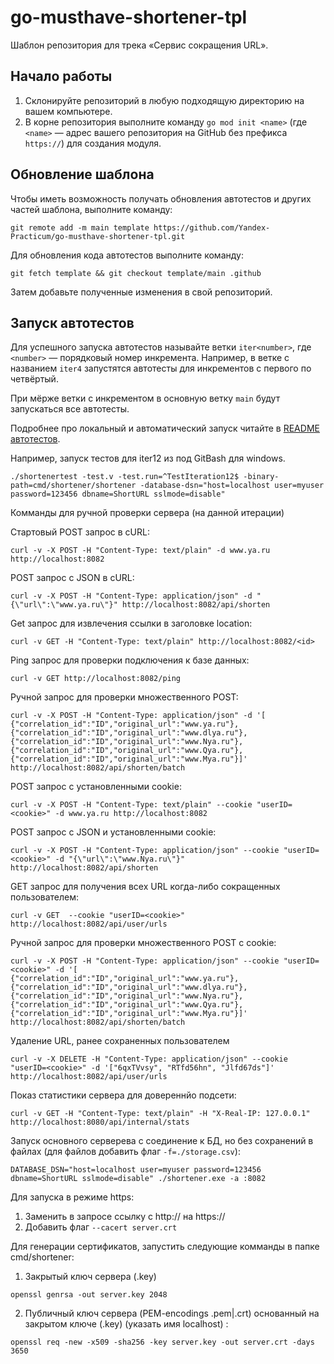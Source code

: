 # go-musthave-shortener-tpl

Шаблон репозитория для трека «Сервис сокращения URL».

## Начало работы

1. Склонируйте репозиторий в любую подходящую директорию на вашем компьютере.
2. В корне репозитория выполните команду `go mod init <name>` (где `<name>` — адрес вашего репозитория на GitHub без префикса `https://`) для создания модуля.

## Обновление шаблона

Чтобы иметь возможность получать обновления автотестов и других частей шаблона, выполните команду:

```
git remote add -m main template https://github.com/Yandex-Practicum/go-musthave-shortener-tpl.git
```

Для обновления кода автотестов выполните команду:

```
git fetch template && git checkout template/main .github
```

Затем добавьте полученные изменения в свой репозиторий.

## Запуск автотестов

Для успешного запуска автотестов называйте ветки `iter<number>`, где `<number>` — порядковый номер инкремента. Например, в ветке с названием `iter4` запустятся автотесты для инкрементов с первого по четвёртый.

При мёрже ветки с инкрементом в основную ветку `main` будут запускаться все автотесты.

Подробнее про локальный и автоматический запуск читайте в [README автотестов](https://github.com/Yandex-Practicum/go-autotests).

Например, запуск тестов для iter12 из под GitBash для windows. 
```
./shortenertest -test.v -test.run=^TestIteration12$ -binary-path=cmd/shortener/shortener -database-dsn="host=localhost user=myuser password=123456 dbname=ShortURL sslmode=disable"
```

Комманды для ручной проверки сервера (на данной итерации)

Стартовый POST запрос в cURL:

```
curl -v -X POST -H "Content-Type: text/plain" -d www.ya.ru http://localhost:8082
```

POST запрос c JSON в cURL:
```
curl -v -X POST -H "Content-Type: application/json" -d "{\"url\":\"www.ya.ru\"}" http://localhost:8082/api/shorten
```

Get запрос для извлечения ссылки в заголовке location:

```
curl -v GET -H "Content-Type: text/plain" http://localhost:8082/<id>
```

Ping запрос для проверки подключения к базе данных:

```
curl -v GET http://localhost:8082/ping
```

Ручной запрос для проверки множественного POST:
```
curl -v -X POST -H "Content-Type: application/json" -d '[
{"correlation_id":"ID","original_url":"www.ya.ru"},
{"correlation_id":"ID","original_url":"www.dlya.ru"},
{"correlation_id":"ID","original_url":"www.Nya.ru"},
{"correlation_id":"ID","original_url":"www.Qya.ru"},
{"correlation_id":"ID","original_url":"www.Mya.ru"}]' http://localhost:8082/api/shorten/batch
```

POST запрос c установленными cookie:

```
curl -v -X POST -H "Content-Type: text/plain" --cookie "userID=<cookie>" -d www.ya.ru http://localhost:8082
```

POST запрос с JSON и установленными cookie:

```
curl -v -X POST -H "Content-Type: application/json" --cookie "userID=<cookie>" -d "{\"url\":\"www.Nya.ru\"}" http://localhost:8082/api/shorten
```

GET запрос для получения всех URL когда-либо сокращенных пользователем:
```
curl -v GET  --cookie "userID=<cookie>" http://localhost:8082/api/user/urls 
```

Ручной запрос для проверки множественного POST с cookie:
```
curl -v -X POST -H "Content-Type: application/json" --cookie "userID=<cookie>" -d '[
{"correlation_id":"ID","original_url":"www.ya.ru"},
{"correlation_id":"ID","original_url":"www.dlya.ru"},
{"correlation_id":"ID","original_url":"www.Nya.ru"},
{"correlation_id":"ID","original_url":"www.Qya.ru"},
{"correlation_id":"ID","original_url":"www.Mya.ru"}]' http://localhost:8082/api/shorten/batch
```
Удаление URL, ранее сохраненных пользователем
```
curl -v -X DELETE -H "Content-Type: application/json" --cookie "userID=<cookie>" -d '["6qxTVvsy", "RTfd56hn", "Jlfd67ds"]' http://localhost:8082/api/user/urls
```

Показ статистики сервера для довереннйо подсети:
```
curl -v GET -H "Content-Type: text/plain" -H "X-Real-IP: 127.0.0.1" http://localhost:8080/api/internal/stats
```

Запуск основного серверева с соединение к БД, но без сохранений в файлах (для файлов добавить флаг `-f=./storage.csv`):
```
DATABASE_DSN="host=localhost user=myuser password=123456 dbname=ShortURL sslmode=disable" ./shortener.exe -a :8082
```

Для запуска в режиме https:

1) Заменить в запросе ссылку с http:// на https://
2) Добавить флаг ``` --cacert server.crt ```

Для генерации сертификатов, запустить следующие комманды в папке cmd/shortener:
1) Закрытый ключ сервера (.key)
```
openssl genrsa -out server.key 2048
```
2) Публичный ключ сервера (PEM-encodings .pem|.crt) основанный на закрытом ключе (.key) (указать имя localhost) :
```
openssl req -new -x509 -sha256 -key server.key -out server.crt -days 3650
```